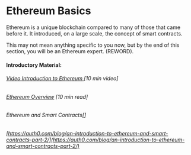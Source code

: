 # Ethereum Basics

Ethereum is a unique blockchain compared to many of those that came before it. It introduced, on a large scale, the concept of smart contracts.

This may not mean anything specific to you now, but by the end of this section, you will be an Ethereum expert. \(REWORD\).

#### Introductory Material:

###### [Video Introduction to Ethereum ](https://www.youtube.com/watch?v=-SMliFtoPn8)\[10 min video\]

###### [Ethereum Overview](http://truffleframework.com/tutorials/ethereum-overview) \[10 min read\]

###### Ethereum and Smart Contracts\[\]

###### [https://auth0.com/blog/an-introduction-to-ethereum-and-smart-contracts-part-2/](https://auth0.com/blog/an-introduction-to-ethereum-and-smart-contracts-part-2/)



